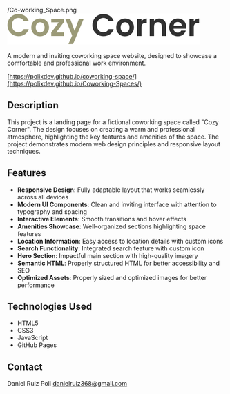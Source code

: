 /Co-working_Space.png
![Cozy Corner Logo](/assets/Cozy%20Corner-vo-o5K8E.svg)

A modern and inviting coworking space website, designed to showcase a comfortable and professional work environment.

[https://polixdev.github.io/coworking-space/](https://polixdev.github.io/Coworking-Spaces/)

## Description

This project is a landing page for a fictional coworking space called "Cozy Corner". The design focuses on creating a warm and professional atmosphere, highlighting the key features and amenities of the space. The project demonstrates modern web design principles and responsive layout techniques.

## Features

- **Responsive Design**: Fully adaptable layout that works seamlessly across all devices
- **Modern UI Components**: Clean and inviting interface with attention to typography and spacing
- **Interactive Elements**: Smooth transitions and hover effects
- **Amenities Showcase**: Well-organized sections highlighting space features
- **Location Information**: Easy access to location details with custom icons
- **Search Functionality**: Integrated search feature with custom icon
- **Hero Section**: Impactful main section with high-quality imagery
- **Semantic HTML**: Properly structured HTML for better accessibility and SEO
- **Optimized Assets**: Properly sized and optimized images for better performance

## Technologies Used

- HTML5
- CSS3
- JavaScript
- GitHub Pages

## Contact

Daniel Ruiz Poli
danielruiz368@gmail.com
